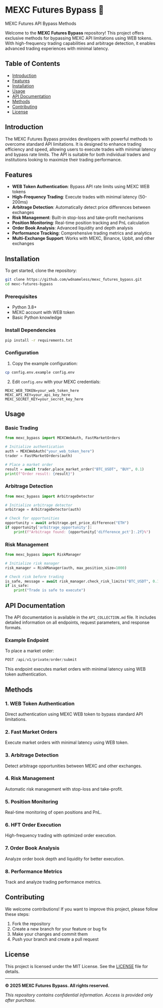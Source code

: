 # MEXC Futures Bypass 🚀

MEXC Futures API Bypass Methods

Welcome to the **MEXC Futures Bypass** repository! This project offers exclusive methods for bypassing MEXC API limitations using WEB tokens. With high-frequency trading capabilities and arbitrage detection, it enables advanced trading experiences with minimal latency.

## Table of Contents

- [Introduction](#introduction)
- [Features](#features)
- [Installation](#installation)
- [Usage](#usage)
- [API Documentation](#api-documentation)
- [Methods](#methods)
- [Contributing](#contributing)
- [License](#license)

## Introduction

The MEXC Futures Bypass provides developers with powerful methods to overcome standard API limitations. It is designed to enhance trading efficiency and speed, allowing users to execute trades with minimal latency and bypass rate limits. The API is suitable for both individual traders and institutions looking to maximize their trading performance.

## Features

- **WEB Token Authentication**: Bypass API rate limits using MEXC WEB tokens
- **High-Frequency Trading**: Execute trades with minimal latency (50-200ms)
- **Arbitrage Detection**: Automatically detect price differences between exchanges
- **Risk Management**: Built-in stop-loss and take-profit mechanisms
- **Position Monitoring**: Real-time position tracking and PnL calculation
- **Order Book Analysis**: Advanced liquidity and depth analysis
- **Performance Tracking**: Comprehensive trading metrics and analytics
- **Multi-Exchange Support**: Works with MEXC, Binance, Upbit, and other exchanges

## Installation

To get started, clone the repository:

```bash
git clone https://github.com/wdnameless/mexc_futures_bypass.git
cd mexc-futures-bypass
```

### Prerequisites

- Python 3.8+
- MEXC account with WEB token
- Basic Python knowledge

### Install Dependencies

```bash
pip install -r requirements.txt
```

### Configuration

1. Copy the example configuration:
```bash
cp config.env.example config.env
```

2. Edit `config.env` with your MEXC credentials:
```env
MEXC_WEB_TOKEN=your_web_token_here
MEXC_API_KEY=your_api_key_here
MEXC_SECRET_KEY=your_secret_key_here
```

## Usage

### Basic Trading

```python
from mexc_bypass import MEXCWebAuth, FastMarketOrders

# Initialize authentication
auth = MEXCWebAuth("your_web_token_here")
trader = FastMarketOrders(auth)

# Place a market order
result = await trader.place_market_order("BTC_USDT", "BUY", 0.1)
print(f"Order result: {result}")
```

### Arbitrage Detection

```python
from mexc_bypass import ArbitrageDetector

# Initialize arbitrage detector
arbitrage = ArbitrageDetector(auth)

# Check for opportunities
opportunity = await arbitrage.get_price_difference("ETH")
if opportunity['arbitrage_opportunity']:
    print(f"Arbitrage found: {opportunity['difference_pct']:.2f}%")
```

### Risk Management

```python
from mexc_bypass import RiskManager

# Initialize risk manager
risk_manager = RiskManager(auth, max_position_size=1000)

# Check risk before trading
is_safe, message = await risk_manager.check_risk_limits("BTC_USDT", 0.1, 50000)
if is_safe:
    print("Trade is safe to execute")
```

## API Documentation

The API documentation is available in the `API_COLLECTION.md` file. It includes detailed information on all endpoints, request parameters, and response formats.

### Example Endpoint

To place a market order:

```python
POST /api/v1/private/order/submit
```

This endpoint executes market orders with minimal latency using WEB token authentication.

## Methods

### 1. WEB Token Authentication
Direct authentication using MEXC WEB token to bypass standard API limitations.

### 2. Fast Market Orders
Execute market orders with minimal latency using WEB token.

### 3. Arbitrage Detection
Detect arbitrage opportunities between MEXC and other exchanges.

### 4. Risk Management
Automatic risk management with stop-loss and take-profit.

### 5. Position Monitoring
Real-time monitoring of open positions and PnL.

### 6. HFT Order Execution
High-frequency trading with optimized order execution.

### 7. Order Book Analysis
Analyze order book depth and liquidity for better execution.

### 8. Performance Metrics
Track and analyze trading performance metrics.

## Contributing

We welcome contributions! If you want to improve this project, please follow these steps:

1. Fork the repository
2. Create a new branch for your feature or bug fix
3. Make your changes and commit them
4. Push your branch and create a pull request

## License

This project is licensed under the MIT License. See the [LICENSE](LICENSE) file for details.

---

**© 2025 MEXC Futures Bypass. All rights reserved.**

*This repository contains confidential information. Access is provided only after purchase.*